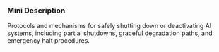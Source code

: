 ### Mini Description

Protocols and mechanisms for safely shutting down or deactivating AI systems, including partial shutdowns, graceful degradation paths, and emergency halt procedures.

